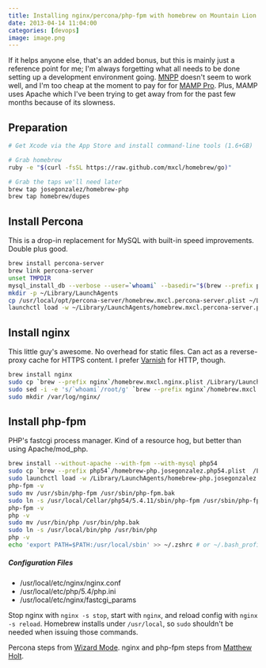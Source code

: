 ```yaml
---
title: Installing nginx/percona/php-fpm with homebrew on Mountain Lion
date: 2013-04-14 11:04:00
categories: [devops]
image: image.png
---
```


If it helps anyone else, that's an added bonus, but this is mainly just a reference point for me; I'm always forgetting what all needs to be done setting up a development environment going. [MNPP](http://getmnpp.org) doesn't seem to work well, and I'm too cheap at the moment to pay for for [MAMP Pro](http://www.mamp.info/en/mamp-pro/). Plus, MAMP uses Apache which I've been trying to get away from for the past few months because of its slowness.

## Preparation

```bash
# Get Xcode via the App Store and install command-line tools (1.6+GB)

# Grab homebrew
ruby -e "$(curl -fsSL https://raw.github.com/mxcl/homebrew/go)"

# Grab the taps we'll need later
brew tap josegonzalez/homebrew-php
brew tap homebrew/dupes
```

## Install Percona

This is a drop-in replacement for MySQL with built-in speed improvements. Double plus good.

```bash
brew install percona-server
brew link percona-server
unset TMPDIR
mysql_install_db --verbose --user=`whoami` --basedir="$(brew --prefix percona-server)" --datadir=/usr/local/var/percona --tmpdir=/tmp
mkdir -p ~/Library/LaunchAgents
cp /usr/local/opt/percona-server/homebrew.mxcl.percona-server.plist ~/Library/LaunchAgents/
launchctl load -w ~/Library/LaunchAgents/homebrew.mxcl.percona-server.plist
```

## Install nginx

This little guy's awesome. No overhead for static files. Can act as a reverse-proxy cache for HTTPS content. I prefer [Varnish](https://www.varnish-cache.org/) for HTTP, though.

```bash
brew install nginx
sudo cp `brew --prefix nginx`/homebrew.mxcl.nginx.plist /Library/LaunchDaemons/
sudo sed -i -e 's/`whoami`/root/g' `brew --prefix nginx`/homebrew.mxcl.nginx.plist
sudo mkdir /var/log/nginx/
```

## Install php-fpm

PHP's fastcgi process manager. Kind of a resource hog, but better than using Apache/mod_php.

```bash
brew install --without-apache --with-fpm --with-mysql php54
sudo cp `brew --prefix php54`/homebrew-php.josegonzalez.php54.plist  /Library/LaunchAgents/
sudo launchctl load -w /Library/LaunchAgents/homebrew-php.josegonzalez.php54.plist
php-fpm -v
sudo mv /usr/sbin/php-fpm /usr/sbin/php-fpm.bak
sudo ln -s /usr/local/Cellar/php54/5.4.11/sbin/php-fpm /usr/sbin/php-fpm
php-fpm -v
php -v
sudo mv /usr/bin/php /usr/bin/php.bak
sudo ln -s /usr/local/bin/php /usr/bin/php
php -v
echo 'export PATH=$PATH:/usr/local/sbin' >> ~/.zshrc # or ~/.bash_profile
```

##### Configuration Files

- /usr/local/etc/nginx/nginx.conf
- /usr/local/etc/php/5.4/php.ini
- /usr/local/etc/nginx/fastcgi_params

Stop nginx with `nginx -s stop`, start with `nginx`, and reload config with `nginx -s reload`. Homebrew installs under `/usr/local`, so `sudo` shouldn't be needed when issuing those commands.

Percona steps from [Wizard Mode](http://wizardmode.com/2012/06/apache-php-mysql-dev-on-os-x-lion-with-a-minimum-of-pain/). nginx and php-fpm steps from [Matthew Holt](http://mwholt.blogspot.com/2013/03/install-nginxphpmysql-on-os-x-mountain.html).